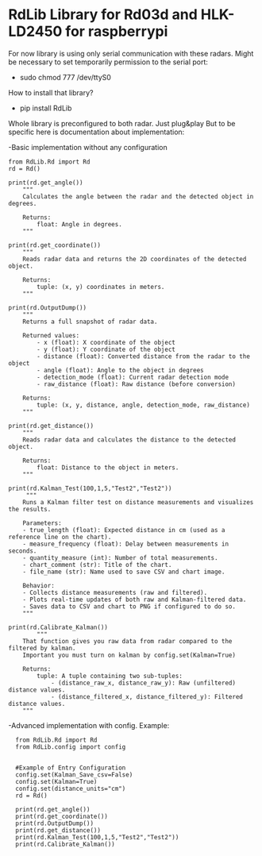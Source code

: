 # RdLib Library for Rd03d and HLK-LD2450 for raspberrypi

For now library is using only serial communication with these radars. 
Might be necessary to set temporarily permission to the serial port:
- sudo chmod 777 /dev/ttyS0

How to install that library?
- pip install RdLib

Whole library is preconfigured to both radar. Just plug&play
But to be specific here is documentation about implementation: 

-Basic implementation  without any configuration

    from RdLib.Rd import Rd 
    rd = Rd()
    
    print(rd.get_angle())
        """
        Calculates the angle between the radar and the detected object in degrees.

        Returns:
            float: Angle in degrees.
        """
    
    print(rd.get_coordinate())
        """
        Reads radar data and returns the 2D coordinates of the detected object.

        Returns:
            tuple: (x, y) coordinates in meters.
        """
    
    print(rd.OutputDump())
        """
        Returns a full snapshot of radar data.

        Returned values:
            - x (float): X coordinate of the object
            - y (float): Y coordinate of the object
            - distance (float): Converted distance from the radar to the object
            - angle (float): Angle to the object in degrees
            - detection_mode (float): Current radar detection mode
            - raw_distance (float): Raw distance (before conversion)

        Returns:
            tuple: (x, y, distance, angle, detection_mode, raw_distance)
        """
    
    print(rd.get_distance())
        """
        Reads radar data and calculates the distance to the detected object.

        Returns:
            float: Distance to the object in meters.
        """
    
    print(rd.Kalman_Test(100,1,5,"Test2","Test2"))
         """
        Runs a Kalman filter test on distance measurements and visualizes the results.

        Parameters:
        - true_length (float): Expected distance in cm (used as a reference line on the chart).
        - measure_frequency (float): Delay between measurements in seconds.
        - quantity_measure (int): Number of total measurements.
        - chart_comment (str): Title of the chart.
        - file_name (str): Name used to save CSV and chart image.

        Behavior:
        - Collects distance measurements (raw and filtered).
        - Plots real-time updates of both raw and Kalman-filtered data.
        - Saves data to CSV and chart to PNG if configured to do so.
        """
    
    print(rd.Calibrate_Kalman())
            """
        That function gives you raw data from radar compared to the filtered by kalman.
        Important you must turn on kalman by config.set(Kalman=True)

        Returns:
            tuple: A tuple containing two sub-tuples:
                - (distance_raw_x, distance_raw_y): Raw (unfiltered) distance values.
                - (distance_filtered_x, distance_filtered_y): Filtered distance values.
        """
-Advanced implementation with config.
Example:

      from RdLib.Rd import Rd 
      from RdLib.config import config

      
      #Example of Entry Configuration
      config.set(Kalman_Save_csv=False)
      config.set(Kalman=True)
      config.set(distance_units="cm")
      rd = Rd()

      print(rd.get_angle())
      print(rd.get_coordinate())
      print(rd.OutputDump())
      print(rd.get_distance())
      print(rd.Kalman_Test(100,1,5,"Test2","Test2"))
      print(rd.Calibrate_Kalman())
      
